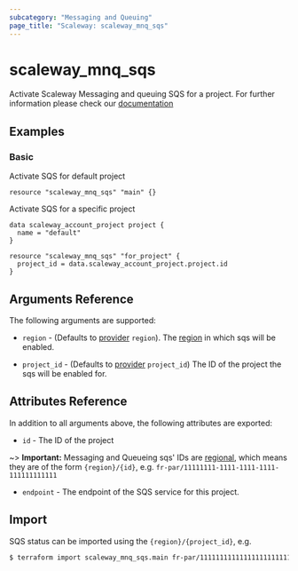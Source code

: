 ```yaml
---
subcategory: "Messaging and Queuing"
page_title: "Scaleway: scaleway_mnq_sqs"
---
```


# scaleway_mnq_sqs

Activate Scaleway Messaging and queuing SQS for a project.
For further information please check
our [documentation](https://www.scaleway.com/en/docs/serverless/messaging/reference-content/sqs-overview/)

## Examples

### Basic

Activate SQS for default project

```hcl
resource "scaleway_mnq_sqs" "main" {}
```

Activate SQS for a specific project

```hcl
data scaleway_account_project project {
  name = "default"
}

resource "scaleway_mnq_sqs" "for_project" {
  project_id = data.scaleway_account_project.project.id
}
```

## Arguments Reference

The following arguments are supported:


- `region` - (Defaults to [provider](../index.md#region) `region`). The [region](../guides/regions_and_zones.md#regions)
  in which sqs will be enabled.

- `project_id` - (Defaults to [provider](../index.md#project_id) `project_id`) The ID of the project the sqs will be enabled for.


## Attributes Reference

In addition to all arguments above, the following attributes are exported:

- `id` - The ID of the project

~> **Important:** Messaging and Queueing sqs' IDs are [regional](../guides/regions_and_zones.md#resource-ids), which means they are of the form `{region}/{id}`, e.g. `fr-par/11111111-1111-1111-1111-111111111111`

- `endpoint` - The endpoint of the SQS service for this project.

## Import

SQS status can be imported using the `{region}/{project_id}`, e.g.

```bash
$ terraform import scaleway_mnq_sqs.main fr-par/11111111111111111111111111111111
```
